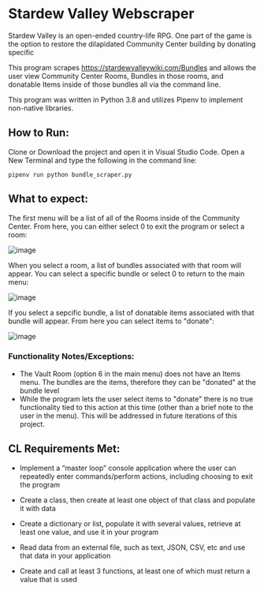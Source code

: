 # Stardew Valley Webscraper

Stardew Valley is an open-ended country-life RPG. One part of the game is the option to restore the dilapidated Community Center building by donating specific 

This program scrapes https://stardewvalleywiki.com/Bundles and allows the user view Community Center Rooms, Bundles in those rooms, and donatable Items inside of those bundles all via the command line. 

This program was written in Python 3.8 and utilizes Pipenv to implement non-native libraries.  

## How to Run:
Clone or Download the project and open it in Visual Studio Code. 
Open a New Terminal and type the following in the command line:

```pipenv run python bundle_scraper.py```


## What to expect:
The first menu will be a list of all of the Rooms inside of the Community Center. From here, you can either select 0 to exit the program or select a room:

![image](https://user-images.githubusercontent.com/44476865/88121998-64354600-cb95-11ea-941a-b05290c937ab.png)

When you select a room, a list of bundles associated with that room will appear. You can select a specific bundle or select 0 to return to the main menu:

![image](https://user-images.githubusercontent.com/44476865/88122608-11f52480-cb97-11ea-841a-8ac2832849fe.png)

If you select a sepcific bundle, a list of donatable items associated with that bundle will appear. From here you can select items to "donate":

![image](https://user-images.githubusercontent.com/44476865/88122699-436df000-cb97-11ea-8f33-12233aae588c.png)

### Functionality Notes/Exceptions:
  * The Vault Room (option 6 in the main menu) does not have an Items menu. The bundles are the items, therefore they can be "donated" at the bundle level
  * While the program lets the user select items to "donate" there is no true functionality tied to this action at this time (other than a brief note to the user in the menu). This will be addressed in future iterations of this project. 

## CL Requirements Met:

* Implement a “master loop” console application where the user can repeatedly enter commands/perform actions, including choosing to exit the program

* Create a class, then create at least one object of that class and populate it with data

* Create a dictionary or list, populate it with several values, retrieve at least one value, and use it in your program

* Read data from an external file, such as text, JSON, CSV, etc and use that data in your application

* Create and call at least 3 functions, at least one of which must return a value that is used
